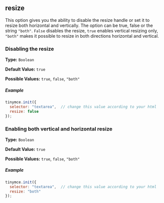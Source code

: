 ## resize

This option gives you the ability to disable the resize handle or set it to resize both horizontal and vertically. The option can be true, false or the string `"both"`. `False` disables the resize, `true` enables vertical resizing only, `"both"` makes it possible to resize in both directions horizontal and vertical.

### Disabling the resize

**Type:** `Boolean`

**Default Value:** `true`

**Possible Values:** `true`, `false`, `"both"`

##### Example

```js
tinymce.init({
  selector: "textarea",  // change this value according to your html
  resize: false
});
```

### Enabling both vertical and horizontal resize

**Type:** `Boolean`

**Default Value:** `true`

**Possible Values:** `true`, `false`, `"both"`

##### Example

```js
tinymce.init({
  selector: "textarea",  // change this value according to your html
  resize: "both"
});
```
